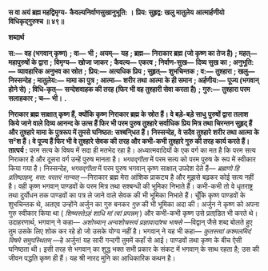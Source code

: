 **स वा अयं ब्रह्म महद्विमृग्य-** **कैवल्यनिर्वाणसुखानुभूति: ।** **प्रिय: सुहृद्व: खलु मातुलेय** **आत्मार्हणीयो विधिकृद्गुरुश्च ॥ ४९॥** 

**शब्दार्थ** 

**स:—** **वह (भगवान् कृष्ण)** **; वा—** **भी** **; अयम्—** **यह** **; ब्रह्म—** **निराकार ब्रह्म (जो कृष्ण का तेज है)** **; महत्—** **महापुरुषों के द्वारा** **;** **विमृग्य—** **खोजा जाकर** **; कैवल्य—** **एकत्व** **; निर्वाण-सुख—** **दिव्य सुख का** **; अनुभूति:—** **व्यावहारिक अनुभव का स्रोत** **;** **प्रिय:—** **अत्यधिक प्रिय** **; सुहृत्—** **शुभचिन्तक** **; व:—** **तुश्हारा** **; खलु—** **निस्सन्देह** **; मातुलेय:—** **मामा का पुत्र** **; आत्मा—** **शरीर तथा** **आत्मा के ही समान** **; अर्हणीय:—** **पूज्य (भगवान् होने से)** **; विधि-कृत्—** **सन्देशवाहक की तरह (फिर भी वह तुश्हारी सेवा** **करता है)** **; गुरु:—** **तुश्हारा परम सलाहकार** **; च—** **भी।** **.** 

**निराकार ब्रह्म साक्षात् कृष्ण हैं, क्योंकि कृष्ण निराकार ब्रह्म के स्रोत हैं। वे बड़े-बड़े साधु** **पुरुषों द्वारा तलाश किये जाने वाले दिव्य आनन्द के उत्स हैं फिर भी परम पुरुष तुश्हारे सर्वाधिक** **प्रिय मित्र तथा चिरन्तन सुहृद् हैं और तुश्हारे मामा के पुत्ररूप में तुमसे घनिष्ठत: सश्बनि्धत हैं।** **निस्सन्देह, वे सदैव तुश्हारे शरीर तथा आत्मा के स²श हैं। वे पूज्य हैं फिर भी वे तुश्हारे सेवक की** **तरह और कभी-कभी तुश्हारे गुरु की तरह कार्य करते हैं।** **तात्पर्य :** परम सत्य के विषय में सदा ही मतभेद रहा है। अध्यात्मवादियों के एक वर्ग का मत है कि परम सत्य निराकार है और दूसरा वर्ग उन्हें पुरुष मानता है। *भगवद्गीता* में परम सत्य को परम पुरुष के रूप में स्वीकार किया गया है। निस्सन्देह, *भगवद्गीता* में परम पुरुष भगवान् कृष्ण साक्षात् उपदेश देते हैं— *ब्रह्मणो हि प्रतिष्ठाहम्, मत्त: परतरं नान्यत्* —निराकार ब्रह्म मेरा आंशिक प्राकट्य है और मुझसे बढ़कर कोई सत्य नहीं है। वही कृष्ण भगवान् पाण्डवों के परम मित्र तथा सश्बन्धी की भूमिका निभाते हैं। कभी-कभी तो वे धृतराष्ट्र तथा दुर्योधन तक पाण्डवों का पत्र ले जाने वाले सेवक की भी भूमिका निभाते हैं। चूँकि कृष्ण पाण्डवों के शुभचिन्तक थे, अतएव उन्होंने अर्जुन का गुरु बनकर *गुरु*  की भी भूमिका अदा की। अर्जुन ने कृष्ण को अपना गुरु स्वीकार किया था ( *शिष्यस्तेऽहं शाधि मां त्वां* *प्रपन्नम्* ) और कभी-कभी कृष्ण उसे प्रताडि़त भी करते थे। उदाहरणार्थ, भगवान् ने कहा— *अशोच्यान्* *अन्वशोचस्त्वं प्रज्ञावादांश्च भाषसे* —विद्वान् जैसे शब्द बोलते हुए तुम उसके लिए शोक कर रहे हो जो उसके योग्य नहीं है। भगवान् ने यह भी कहा— *कुतस्त्वां कश्मलमिदं विषमे समुपस्थितम्* —हे अर्जुन! यह सारी गन्दगी तुममें कहाँ से आई। पाण्डवों तथा कृष्ण के बीच ऐसी घनिष्ठता थी। इसी तरह से भगवान् का शुद्ध भक्त सभी प्रकार के संकट में भगवान् के साथ रहता है; उस की जीवन पद्धति कृष्ण ही हैं। यह श्री नारद मुनि का आधिकारिक कथन है।  